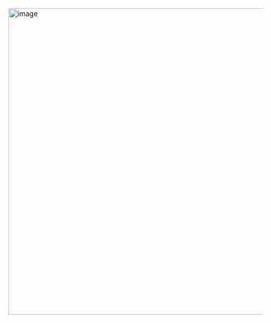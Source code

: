<img width="607" alt="image" src="https://github.com/user-attachments/assets/a30ab4b1-9faf-4ca7-905c-e18d659b7827" />

